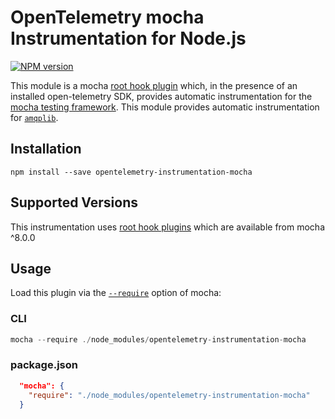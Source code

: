 # OpenTelemetry mocha Instrumentation for Node.js
[![NPM version](https://img.shields.io/npm/v/opentelemetry-instrumentation-mocha.svg)](https://www.npmjs.com/package/opentelemetry-instrumentation-mocha)

This module is a mocha [root hook plugin](https://mochajs.org/#root-hook-plugins) which, in the presence of an installed open-telemetry SDK, provides automatic instrumentation for the [mocha testing framework](https://mochajs.org/).
This module provides automatic instrumentation for [`amqplib`](https://github.com/squaremo/amqp.node).

## Installation

```
npm install --save opentelemetry-instrumentation-mocha
```

## Supported Versions
This instrumentation uses [root hook plugins](https://mochajs.org/#root-hook-plugins) which are available from mocha ^8.0.0

## Usage
Load this plugin via the [`--require`](https://mochajs.org/#-require-module-r-module) option of mocha:

### CLI
```js
mocha --require ./node_modules/opentelemetry-instrumentation-mocha
```

### package.json
```json
  "mocha": {
    "require": "./node_modules/opentelemetry-instrumentation-mocha"
  }
```
